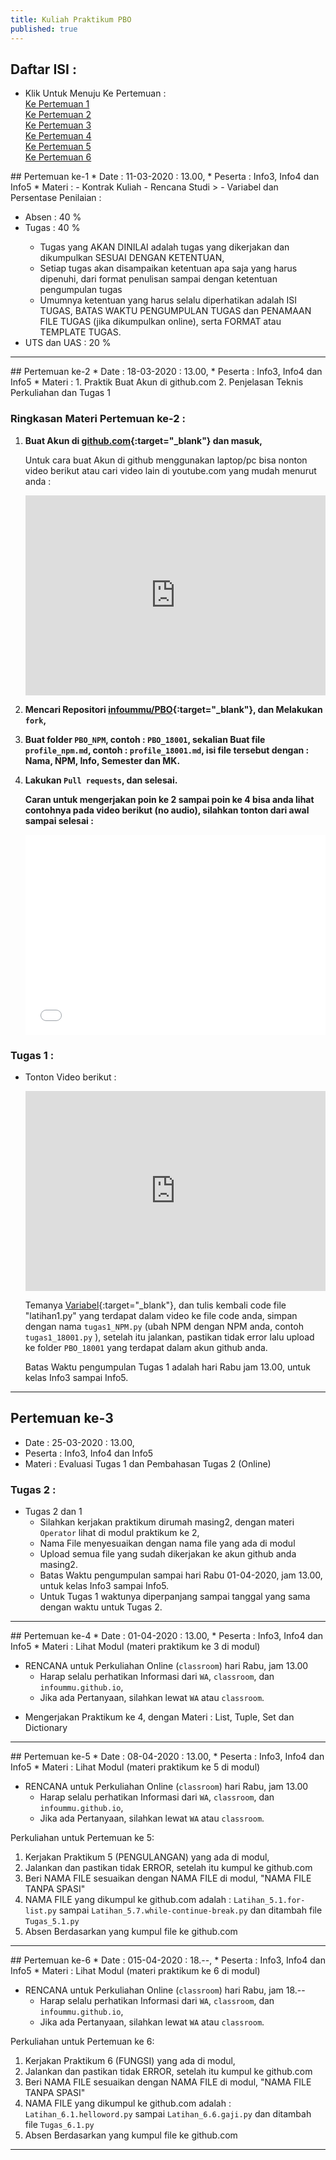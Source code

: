 ```yaml
---
title: Kuliah Praktikum PBO
published: true
---
```

## Daftar ISI : 
* Klik Untuk Menuju Ke Pertemuan : <br />
	[Ke Pertemuan 1](#pertemuan1) <br />
	[Ke Pertemuan 2](#pertemuan2) <br />
	[Ke Pertemuan 3](#pertemuan3) <br />
	[Ke Pertemuan 4](#pertemuan4) <br />
	[Ke Pertemuan 5](#pertemuan5) <br />
	[Ke Pertemuan 6](#pertemuan6) <br />



<p id="pertemuan1"></p>
## Pertemuan ke-1 
* Date 		: 11-03-2020 : 13.00,
* Peserta 	: Info3, Info4 dan Info5
* Materi 	: 
	- Kontrak Kuliah
	- Rencana Studi 
>
- Variabel dan Persentase Penilaian : <br />
	<ul>
		<li>Absen  : 40 % </li>
		<li>Tugas  : 40 % </li>
		<ul>
		<li>Tugas yang AKAN DINILAI adalah tugas yang dikerjakan dan dikumpulkan SESUAI DENGAN KETENTUAN,</li>
		<li>Setiap tugas akan disampaikan ketentuan apa saja yang harus dipenuhi, dari format penulisan sampai dengan ketentuan pengumpulan tugas</li>
		<li>Umumnya ketentuan yang harus selalu diperhatikan adalah ISI TUGAS, BATAS WAKTU PENGUMPULAN TUGAS dan PENAMAAN FILE TUGAS (jika dikumpulkan online), serta FORMAT atau TEMPLATE TUGAS.</li>
		</ul>
	<li>UTS dan UAS : 20 % </li>
	</ul>


***
<p id="pertemuan2"></p>
## Pertemuan ke-2
* Date 		: 18-03-2020 : 13.00,
* Peserta 	: Info3, Info4 dan Info5
* Materi 	:
	1. Praktik Buat Akun di github.com
	2. Penjelasan Teknis Perkuliahan dan Tugas 1
			
### Ringkasan Materi Pertemuan ke-2 :
1. <b>Buat Akun di [github.com](https://github.com){:target="_blank"} dan masuk, </b>


	Untuk cara buat Akun di github menggunakan laptop/pc bisa nonton video berikut atau cari video lain di youtube.com yang mudah menurut anda : 
	<div class="embed-container">
	  <iframe
		  src="https://www.youtube.com/embed/6U7_Om4zffM"
		  width="480"
		  height="320"
		  frameborder="0"
		  allowfullscreen="">
	  </iframe>
	</div>
<!--	https://youtu.be/6U7_Om4zffM-->

2. <b>Mencari Repositori [infoummu/PBO](https://github.com/infoummu/PBO){:target="_blank"}, dan Melakukan `fork`,  </b> 

3. <b>Buat folder `PBO_NPM`, contoh : `PBO_18001`, sekalian Buat file `profile_npm.md`, contoh : `profile_18001.md`, isi file tersebut dengan : Nama, NPM, Info, Semester dan MK.</b>
4. <b>Lakukan `Pull requests`, dan selesai.</b>
	
	<b>Caran untuk mengerjakan poin ke 2 sampai poin ke 4 bisa anda lihat contohnya pada video berikut (no audio), silahkan tonton dari awal sampai selesai :</b>

	<div class="embed-container">
	  <iframe
		  src="assets/reff/Cara_Fork_dan_Buat_Folder.mp4"
		  width="480"
		  height="320"
		  frameborder="0"
		  allowfullscreen="">
	  </iframe>
	</div>
	


### Tugas 1 :

* Tonton Video berikut :

	<div class="embed-container">
	  <iframe
		  src="https://www.youtube.com/embed/W9p7Bym4XXs"
		  width="480"
		  height="320"
		  frameborder="0"
		  allowfullscreen="">
	  </iframe>
	</div>
	
	Temanya [Variabel](https://www.youtube.com/watch?v=W9p7Bym4XXs){:target="_blank"}, dan tulis kembali code file "latihan1.py" yang terdapat dalam video ke file code anda, simpan dengan nama `tugas1_NPM.py`  (ubah NPM dengan NPM anda, contoh `tugas1_18001.py` ), setelah itu jalankan, pastikan tidak error lalu upload ke folder `PBO_18001` yang terdapat dalam akun github anda.
	
	Batas Waktu pengumpulan Tugas 1 adalah hari Rabu jam 13.00, untuk kelas Info3 sampai Info5.
  

***

<p id="pertemuan3"></p>

## Pertemuan ke-3
* Date 		: 25-03-2020 : 13.00,
* Peserta 	: Info3, Info4 dan Info5
* Materi 	: Evaluasi Tugas 1 dan Pembahasan Tugas 2 (Online) 

<!--	* RENCANA untuk Perkuliahan Online hari Rabu, jam 13.00-->
<!--	* Persiapkan aplikasi [zoom](https://zoom.us/download){:target="_blank"}, untuk digunakan kuliah online-->
<!--	* Info3 sampai Info5 diharap siap-siap pada hari Rabu jam 13.00-->
<!--	* Teknis Kuliah Online menggunakan zoom akan digabung jika kondisi (jaringan) mendukung, jika tidak maka dibagi per kelas, dimulai dari Info3 kemudian Info4 dan Terakhir Info5, menyesuaikan situasi dan kondisi.-->
<!--	* Harap selalu perhatikan Informasi dari `WA`, `classroom`, dan `infoummu.github.io`, -->
<!--	* Jika ada Pertanyaan, silahkan lewat `WA` atau `classroom`.-->

### Tugas 2 :
* Tugas 2 dan 1 
	* Silahkan kerjakan praktikum dirumah masing2, dengan materi `Operator` lihat di modul praktikum ke 2,
	* Nama File menyesuaikan dengan nama file yang ada di modul
	* Upload semua file yang sudah dikerjakan ke akun github anda masing2.
	* Batas Waktu pengumpulan sampai hari Rabu 01-04-2020, jam 13.00, untuk kelas Info3 sampai Info5.
	* Untuk Tugas 1 waktunya diperpanjang sampai tanggal yang sama dengan waktu untuk Tugas 2.


***

<p id="pertemuan4"></p>
## Pertemuan ke-4
* Date 		: 01-04-2020 : 13.00,
* Peserta 	: Info3, Info4 dan Info5
* Materi 	: Lihat Modul (materi praktikum ke 3 di modul)

* RENCANA untuk Perkuliahan Online (`classroom`) hari Rabu, jam 13.00
	* Harap selalu perhatikan Informasi dari `WA`, `classroom`, dan `infoummu.github.io`, 
	* Jika ada Pertanyaan, silahkan lewat `WA` atau `classroom`.
>
* Mengerjakan Praktikum ke 4, dengan Materi : List, Tuple, Set dan Dictionary


***

<p id="pertemuan5"></p>
## Pertemuan ke-5
* Date 		: 08-04-2020 : 13.00,
* Peserta 	: Info3, Info4 dan Info5
* Materi 	: Lihat Modul (materi praktikum ke 5 di modul)

* RENCANA untuk Perkuliahan Online (`classroom`) hari Rabu, jam 13.00
	* Harap selalu perhatikan Informasi dari `WA`, `classroom`, dan `infoummu.github.io`, 
	* Jika ada Pertanyaan, silahkan lewat `WA` atau `classroom`.

Perkuliahan untuk Pertemuan ke 5: 
1. Kerjakan Praktikum 5 (PENGULANGAN) yang ada di modul,
2. Jalankan dan pastikan tidak ERROR, setelah itu kumpul ke github.com
3. Beri NAMA FILE sesuaikan dengan NAMA FILE di modul, "NAMA FILE TANPA SPASI"
4. NAMA FILE yang dikumpul ke github.com adalah : 
	`Latihan_5.1.for-list.py` sampai `Latihan_5.7.while-continue-break.py` 
	dan ditambah file `Tugas_5.1.py`
5. Absen Berdasarkan yang kumpul file ke github.com

***

<p id="pertemuan6"></p>
## Pertemuan ke-6
* Date 		: 015-04-2020 : 18.--,
* Peserta 	: Info3, Info4 dan Info5
* Materi 	: Lihat Modul (materi praktikum ke 6 di modul)

* RENCANA untuk Perkuliahan Online (`classroom`) hari Rabu, jam 18.--
	* Harap selalu perhatikan Informasi dari `WA`, `classroom`, dan `infoummu.github.io`, 
	* Jika ada Pertanyaan, silahkan lewat `WA` atau `classroom`.

Perkuliahan untuk Pertemuan ke 6: 
1. Kerjakan Praktikum 6 (FUNGSI) yang ada di modul,
2. Jalankan dan pastikan tidak ERROR, setelah itu kumpul ke github.com
3. Beri NAMA FILE sesuaikan dengan NAMA FILE di modul, "NAMA FILE TANPA SPASI"
4. NAMA FILE yang dikumpul ke github.com adalah : 
	`Latihan_6.1.helloword.py` sampai `Latihan_6.6.gaji.py` 
	dan ditambah file `Tugas_6.1.py`
5. Absen Berdasarkan yang kumpul file ke github.com

***


